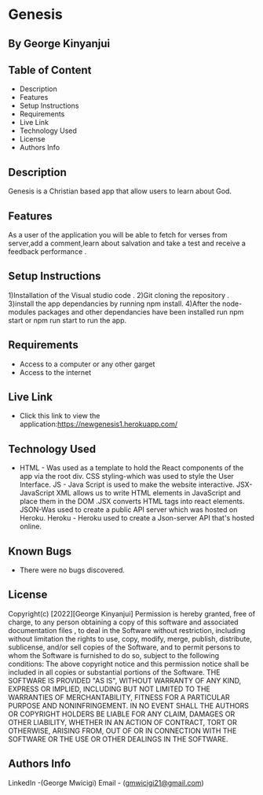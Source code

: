 # Genesis
## By George Kinyanjui
## Table of Content
- Description
- Features
- Setup Instructions
- Requirements
- Live Link
- Technology Used
- License
- Authors Info
## Description
Genesis is a Christian based app that allow users to learn about God.
## Features
As a user of the application you will be able to fetch for verses from server,add a comment,learn about salvation and take a test and receive a feedback performance .
## Setup Instructions
1)Installation of the Visual studio code . 2)Git cloning the repository . 3)install the app dependancies by running npm install. 4)After the node-modules packages and other dependancies have been installed run npm start or npm run start to run the app.
## Requirements
* Access to a computer or any other garget
* Access to the internet
## Live Link
- Click this link to view the application:https://newgenesis1.herokuapp.com/
## Technology Used
* HTML - Was used as a template to hold the React components of the app via the root div. CSS styling-which was used to style the User Interface. JS - Java Script is used to make the website interactive. JSX- JavaScript XML allows us to write HTML elements in JavaScript and place them in the DOM .JSX converts HTML tags into react elements. JSON-Was used to create a public API server which was hosted on Heroku. Heroku - Heroku used to create a Json-server API that's hosted online.
## Known Bugs
* There were no bugs discovered.
## License
Copyright(c) [2022][George Kinyanjui]
Permission is hereby granted, free of charge, to any person obtaining a copy of this software and associated documentation files , to deal in the Software without restriction, including without limitation the rights to use, copy, modify, merge, publish, distribute, sublicense, and/or sell copies of the Software, and to permit persons to whom the Software is furnished to do so, subject to the following conditions:
The above copyright notice and this permission notice shall be included in all copies or substantial portions of the Software.
THE SOFTWARE IS PROVIDED "AS IS", WITHOUT WARRANTY OF ANY KIND, EXPRESS OR IMPLIED, INCLUDING BUT NOT LIMITED TO THE WARRANTIES OF MERCHANTABILITY, FITNESS FOR A PARTICULAR PURPOSE AND NONINFRINGEMENT. IN NO EVENT SHALL THE AUTHORS OR COPYRIGHT HOLDERS BE LIABLE FOR ANY CLAIM, DAMAGES OR OTHER LIABILITY, WHETHER IN AN ACTION OF CONTRACT, TORT OR OTHERWISE, ARISING FROM, OUT OF OR IN CONNECTION WITH THE SOFTWARE OR THE USE OR OTHER DEALINGS IN THE SOFTWARE.
## Authors Info
LinkedIn -(George Mwicigi)
Email - (gmwicigi21@gmail.com)